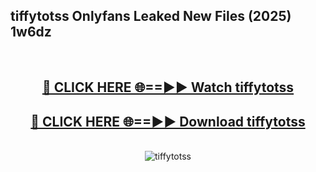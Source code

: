 <h2>tiffytotss Onlyfans Leaked New Files (2025) 1w6dz</h2>
<br>
<div align="center">
<h2><a href="https://mediafiles.top/tiffytotss&ref=git" rel="nofollow">🔴 CLICK HERE 🌐==►► Watch tiffytotss</a></h2>
<h2><a href="https://mediafiles.top/tiffytotss&ref=git" rel="nofollow">🔴 CLICK HERE 🌐==►► Download tiffytotss</a></h2>
<br>
<a href="https://mediafiles.top/tiffytotss&ref=git" rel="nofollow" data-target="animated-image.originalLink"><img src="https://i.ibb.co.com/xMMVF88/686577567.gif" alt="tiffytotss" style="max-width: 100%; display: inline-block;" data-target="animated-image.originalImage"></a>
</div>
<br>
<br>